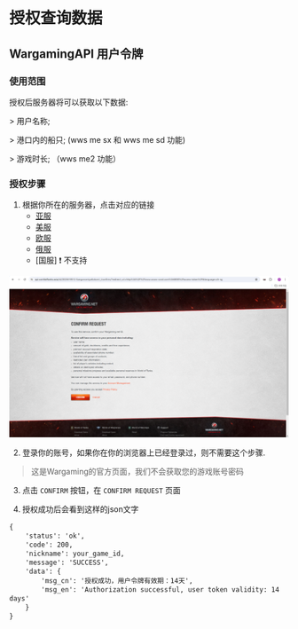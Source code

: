 # 授权查询数据

## WargamingAPI 用户令牌

### 使用范围

授权后服务器将可以获取以下数据:

\> 用户名称;

\> 港口内的船只;  (wws me sx 和 wws me sd 功能)

\> 游戏时长;  （wws me2 功能）

### 授权步骤

1. 根据你所在的服务器，点击对应的链接
    - [亚服](https://api.worldoftanks.asia/wot/auth/login/?application_id=aaaa630bfc681dfdbc13c3327eac2e85&redirect_uri=http://www.wows-coral.com:8000/access-token/)
    - [美服](https://api.worldoftanks.com/wot/auth/login/?application_id=aaaa630bfc681dfdbc13c3327eac2e85&redirect_uri=http://www.wows-coral.com:8000/access-token/)
    - [欧服](https://api.worldoftanks.eu/wot/auth/login/?application_id=aaaa630bfc681dfdbc13c3327eac2e85&redirect_uri=http://www.wows-coral.com:8000/access-token/)
    - [俄服](https://api.tanki.su/wot/auth/login/?application_id=c984faa7dc529f4cb0139505d5e8043c&redirect_uri=http://www.wows-coral.com:8000/access-token/)
    - [国服] ❗ 不支持

![](https://github.com/SangonomiyaKoko/Kokomibot_docs/blob/main/docs/en/token-4.png)

2. 登录你的账号，如果你在你的浏览器上已经登录过，则不需要这个步骤.
> 这是Wargaming的官方页面，我们不会获取您的游戏账号密码

3. 点击 `CONFIRM` 按钮，在 `CONFIRM REQUEST` 页面

4. 授权成功后会看到这样的json文字

```
{
    'status': 'ok',
    'code': 200,
    'nickname': your_game_id,
    'message': 'SUCCESS',
    'data': {
        'msg_cn': '授权成功，用户令牌有效期：14天',
        'msg_en': 'Authorization successful, user token validity: 14 days'
    }
}
```
